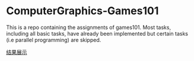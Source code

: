 # ComputerGraphics-Games101
This is a repo containing the assignments of games101. Most tasks, including all basic tasks, have already been implemented but certain tasks (i.e parallel programming) are skipped.

[结果展示](https://sightvanish.github.io/2021/09/29/Games101-Homework-Summary/)
